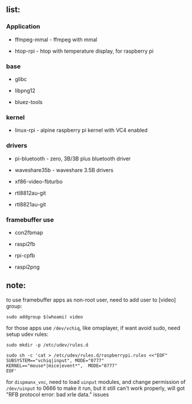 ## list:

### Application

- ffmpeg-mmal - ffmpeg with mmal 

- htop-rpi - htop with temperature display, for raspberry pi

### base

- glibc

- libpng12

- bluez-tools

### kernel

- linux-rpi - alpine raspberry pi kernel with VC4 enabled

### drivers

- pi-bluetooth - zero, 3B/3B plus bluetooth driver

- waveshare35b - waveshare 3.5B drivers

- xf86-video-fbturbo

- rtl8812au-git

- rtl8821au-git

### framebuffer use

- con2fbmap 

- raspi2fb

- rpi-cpfb

- raspi2png

## note:

to use framebuffer apps as non-root user, need to add user to [video] group:

```
sudo addgroup $(whoami) video
```

for those apps use `/dev/vchiq`, like omxplayer, if want avoid sudo, need setup udev rules:

```
sudo mkdir -p /etc/udev/rules.d
```

``` 
sudo sh -c 'cat > /etc/udev/rules.d/raspberrypi.rules <<"EOF"
SUBSYSTEM=="vchiq|input", MODE="0777"
KERNEL=="mouse*|mice|event*",  MODE="0777"
EOF'
```

for `dispmanx_vnc`, need to load `uinput` modules, and change permission of `/dev/uinput` to 0666
to make it run, but it still can't work properly, will got "RFB protocol error: bad xrle data." issues 
